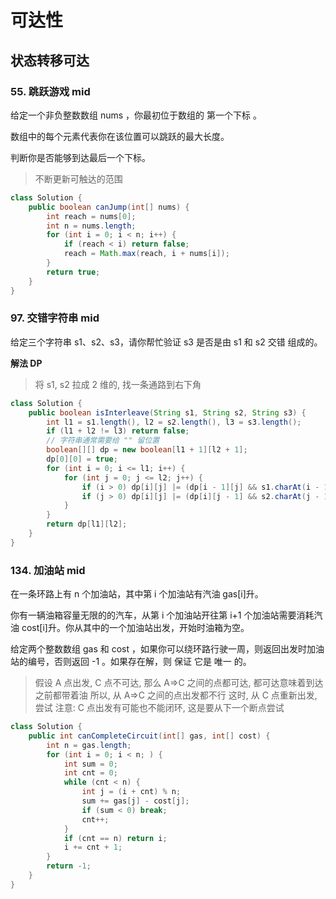 # 可达性

## 状态转移可达

### 55. 跳跃游戏 mid

给定一个非负整数数组 nums ，你最初位于数组的 第一个下标 。

数组中的每个元素代表你在该位置可以跳跃的最大长度。

判断你是否能够到达最后一个下标。

> 不断更新可触达的范围

```java
class Solution {
    public boolean canJump(int[] nums) {
        int reach = nums[0];
        int n = nums.length;
        for (int i = 0; i < n; i++) {
            if (reach < i) return false;
            reach = Math.max(reach, i + nums[i]);
        }
        return true;
    }
}
```

### 97. 交错字符串 mid

给定三个字符串 s1、s2、s3，请你帮忙验证 s3 是否是由 s1 和 s2 交错 组成的。

**解法 DP**

> 将 s1, s2 拉成 2 维的, 找一条通路到右下角

```java
class Solution {
    public boolean isInterleave(String s1, String s2, String s3) {
        int l1 = s1.length(), l2 = s2.length(), l3 = s3.length();
        if (l1 + l2 != l3) return false;
        // 字符串通常需要给 "" 留位置
        boolean[][] dp = new boolean[l1 + 1][l2 + 1];
        dp[0][0] = true;
        for (int i = 0; i <= l1; i++) {
            for (int j = 0; j <= l2; j++) {
                if (i > 0) dp[i][j] |= (dp[i - 1][j] && s1.charAt(i - 1) == s3.charAt(i + j - 1));
                if (j > 0) dp[i][j] |= (dp[i][j - 1] && s2.charAt(j - 1) == s3.charAt(i + j - 1));
            }
        }
        return dp[l1][l2];
    }
}
```

### 134. 加油站 mid

在一条环路上有 n 个加油站，其中第 i 个加油站有汽油 gas[i]升。

你有一辆油箱容量无限的的汽车，从第 i 个加油站开往第 i+1 个加油站需要消耗汽油 cost[i]升。你从其中的一个加油站出发，开始时油箱为空。

给定两个整数数组 gas 和 cost ，如果你可以绕环路行驶一周，则返回出发时加油站的编号，否则返回 -1 。如果存在解，则 保证 它是 唯一 的。

> 假设 A 点出发, C 点不可达, 那么 A=>C 之间的点都可达, 都可达意味着到达之前都带着油
> 所以, 从 A=>C 之间的点出发都不行
> 这时, 从 C 点重新出发, 尝试
> 注意: C 点出发有可能也不能闭环, 这是要从下一个断点尝试

```java
class Solution {
    public int canCompleteCircuit(int[] gas, int[] cost) {
        int n = gas.length;
        for (int i = 0; i < n; ) {
            int sum = 0;
            int cnt = 0;
            while (cnt < n) {
                int j = (i + cnt) % n;
                sum += gas[j] - cost[j];
                if (sum < 0) break;
                cnt++;
            }
            if (cnt == n) return i;
            i += cnt + 1;
        }
        return -1;
    }
}

```
